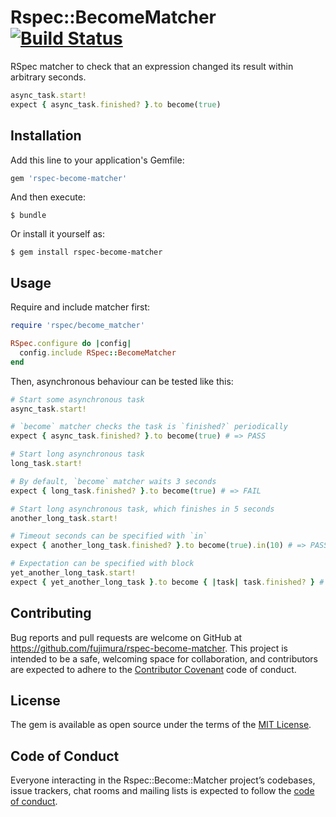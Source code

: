 # Rspec::BecomeMatcher [![Build Status](https://travis-ci.org/fujimura/rspec-become-matcher.svg?branch=master)](https://travis-ci.org/fujimura/rspec-become-matcher)

RSpec matcher to check that an expression changed its result within arbitrary seconds.

```ruby
async_task.start!
expect { async_task.finished? }.to become(true)
```


## Installation

Add this line to your application's Gemfile:

```ruby
gem 'rspec-become-matcher'
```

And then execute:

    $ bundle

Or install it yourself as:

    $ gem install rspec-become-matcher

## Usage

Require and include matcher first:
```ruby
require 'rspec/become_matcher'

RSpec.configure do |config|
  config.include RSpec::BecomeMatcher
end
```

Then, asynchronous behaviour can be tested like this:

```ruby
# Start some asynchronous task
async_task.start!

# `become` matcher checks the task is `finished?` periodically
expect { async_task.finished? }.to become(true) # => PASS

# Start long asynchronous task
long_task.start!

# By default, `become` matcher waits 3 seconds
expect { long_task.finished? }.to become(true) # => FAIL

# Start long asynchronous task, which finishes in 5 seconds
another_long_task.start!

# Timeout seconds can be specified with `in`
expect { another_long_task.finished? }.to become(true).in(10) # => PASS

# Expectation can be specified with block
yet_another_long_task.start!
expect { yet_another_long_task }.to become { |task| task.finished? } # => PASS
```

## Contributing

Bug reports and pull requests are welcome on GitHub at https://github.com/fujimura/rspec-become-matcher. This project is intended to be a safe, welcoming space for collaboration, and contributors are expected to adhere to the [Contributor Covenant](http://contributor-covenant.org) code of conduct.

## License

The gem is available as open source under the terms of the [MIT License](https://opensource.org/licenses/MIT).

## Code of Conduct

Everyone interacting in the Rspec::Become::Matcher project’s codebases, issue trackers, chat rooms and mailing lists is expected to follow the [code of conduct](https://github.com/fujimura/rspec-become-matcher/blob/master/CODE_OF_CONDUCT.md).
